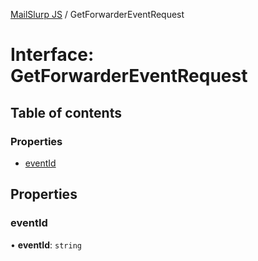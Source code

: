 [MailSlurp JS](../README.md) / GetForwarderEventRequest

# Interface: GetForwarderEventRequest

## Table of contents

### Properties

- [eventId](GetForwarderEventRequest.md#eventid)

## Properties

### eventId

• **eventId**: `string`
